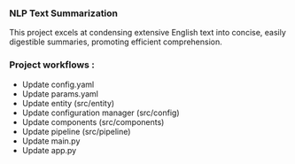 
### NLP Text Summarization

This project excels at condensing extensive English text 
into concise, easily digestible summaries, promoting 
efficient comprehension.
<br>

### Project workflows :

* Update config.yaml
* Update params.yaml
* Update entity (src/entity)
* Update configuration manager (src/config)
* Update components (src/components)
* Update pipeline (src/pipeline)
* Update main.py 
* Update app.py
